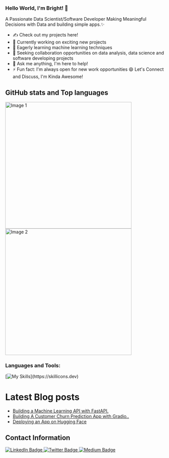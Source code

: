 ### Hello World, I'm Bright! 👋


A Passionate Data Scientist/Software Developer Making Meaningful Decisions with Data and building simple apps.✨
- ✍ Check out my projects here!
- 🔭 Currently working on exciting new projects
- 🌱 Eagerly learning machine learning techniques
- 👯 Seeking collaboration opportunities on data analysis, data science and software developing projects
- 💬 Ask me anything, I'm here to help!
- ⚡ Fun fact: I'm always open for new work opportunities 😄
Let's Connect and Discuss, I'm Kinda Awesome!





## GitHub stats and Top languages
<div>
  <img src="https://github-readme-stats.vercel.app/api?username=bright136&show_icons=true&theme=radical&layout=compact" alt="Image 1" width="400"/>

  <img src="https://github-readme-stats.vercel.app/api/top-langs/?username=bright136&layout=compact&" alt="Image 2" width="400" />

</div>



### Languages and Tools:

[![My Skills](https://skillicons.dev/icons?i=python,mysql,vscode,github,flask,html,)](https://skillicons.dev)

# Latest Blog posts
<!-- BLOG-POST-LIST:START -->
- [Building a Machine Learning API with FastAPI.](https://brighteshun.medium.com/building-a-machine-learning-api-with-fastapi-8450f4a4d859)
- [Building A Customer Churn Prediction App with Gradio..](https://medium.com/@brighteshun/building-a-customer-churn-prediction-app-with-gradio-3b9384f8efcc)
- [Deploying an App on Hugging Face](https://medium.com/@brighteshun/deploying-a-sentiement-analysis-app-on-huggingface-faeb43954905)
<!-- BLOG-POST-LIST:END -->


## Contact Information

<div id="badges">
  <a href=www.linkedin.com/in/bright-eshun>
    <img src="https://img.shields.io/badge/LinkedIn-blue?style=for-the-badge&logo=linkedin&logoColor=white" alt="LinkedIn Badge"/>
  </a>
  <a href=https://twitter.com/bright_eshun_>
    <img src="https://img.shields.io/badge/Twitter-white?style=for-the-badge&logo=Twitter&logoColor=blue" alt="Twitter Badge"/>
  </a>
  <a href=https://brighteshun.medium.com>
    <img src="https://img.shields.io/badge/Medium-black?style=for-the-badge&logo=Medium&logoColor=white" alt="Medium Badge"/>
  </a>
</div>

